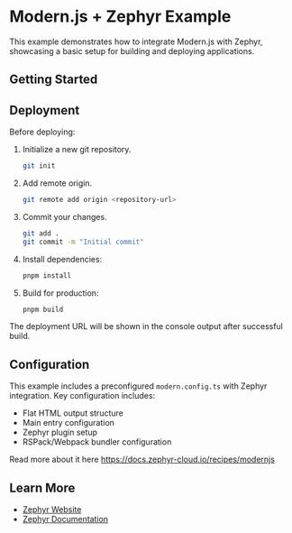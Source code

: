 # Modern.js + Zephyr Example

This example demonstrates how to integrate Modern.js with Zephyr, showcasing a basic setup for building and deploying applications.

## Getting Started

## Deployment

Before deploying:

1. Initialize a new git repository.

   ```bash
   git init
   ```

2. Add remote origin.

   ```bash
   git remote add origin <repository-url>
   ```

3. Commit your changes.

   ```bash
   git add .
   git commit -m "Initial commit"
   ```

4. Install dependencies:

   ```bash
   pnpm install
   ```

5. Build for production:

   ```bash
   pnpm build
   ```

The deployment URL will be shown in the console output after successful build.

## Configuration

This example includes a preconfigured `modern.config.ts` with Zephyr integration. Key configuration includes:

- Flat HTML output structure
- Main entry configuration
- Zephyr plugin setup
- RSPack/Webpack bundler configuration

Read more about it here https://docs.zephyr-cloud.io/recipes/modernjs

## Learn More

- [Zephyr Website](https://zephyr-cloud.io/)
- [Zephyr Documentation](https://docs.zephyr-cloud.io/)
